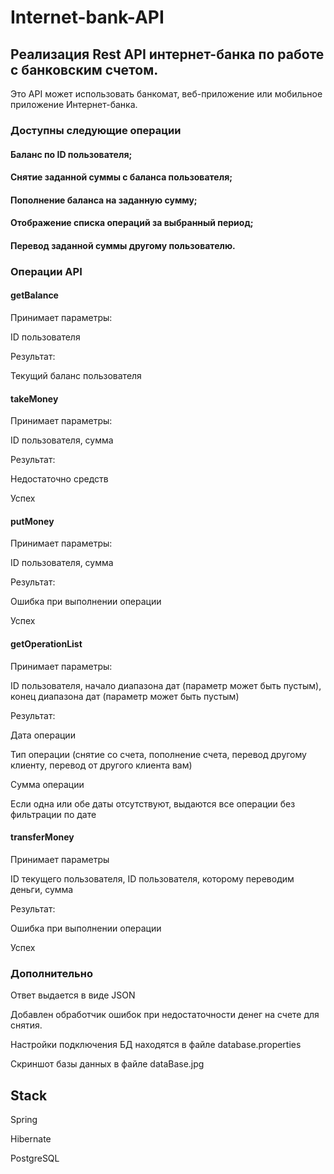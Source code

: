 # Internet-bank-API

## Реализация Rest API интернет-банка по работе с банковским счетом.

Это API может использовать банкомат, веб-приложение или мобильное приложение Интернет-банка.

### Доступны следующие операции

#### Баланс по ID пользователя;

#### Снятие заданной суммы с баланса пользователя;

#### Пополнение баланса на заданную сумму;

#### Отображение списка операций за выбранный период;

#### Перевод заданной суммы другому пользователю.

### Операции API

#### getBalance

Принимает параметры:

ID пользователя

Результат:

Текущий баланс пользователя

#### takeMoney

Принимает параметры:

ID пользователя, сумма

Результат:

Недостаточно средств

Успех

#### putMoney

Принимает параметры:

ID пользователя, сумма

Результат:

Ошибка при выполнении операции

Успех

#### getOperationList

Принимает параметры:

ID пользователя, начало диапазона дат (параметр может быть пустым), конец диапазона дат (параметр может быть пустым)

Результат:

Дата операции

Тип операции (снятие со счета, пополнение счета, перевод другому клиенту, перевод от другого клиента вам)

Сумма операции

Если одна или обе даты отсутствуют, выдаются все операции без фильтрации по дате

#### transferMoney

Принимает параметры

ID текущего пользователя, ID пользователя, которому переводим деньги, сумма

Результат:

Ошибка при выполнении операции

Успех

### Дополнительно

Ответ выдается в виде JSON

Добавлен обработчик ошибок при недостаточности денег на счете для снятия.

Настройки подключения БД находятся в файле database.properties

Скриншот базы данных в файле dataBase.jpg

## Stack
Spring

Hibernate

PostgreSQL